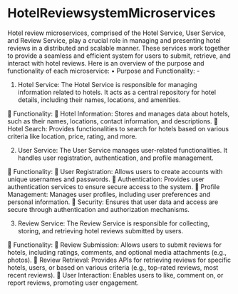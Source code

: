 # HotelReviewsystemMicroservices
Hotel review microservices, comprised of the Hotel Service, User Service, and Review Service, play a crucial role in managing and presenting hotel reviews in a distributed and scalable manner. These services work together to provide a seamless and efficient system for users to submit, retrieve, and interact with hotel reviews. Here is an overview of the purpose and functionality of each microservice:
•	Purpose and Functionality: -

1.	Hotel Service: The Hotel Service is responsible for managing information related to hotels. It acts as a central repository for hotel details, including their names, locations, and amenities.

	Functionality:
	Hotel Information: Stores and manages data about hotels, such as their names, locations, contact information, and descriptions.
	Hotel Search: Provides functionalities to search for hotels based on various criteria like location, price, rating, and more.

2.	User Service: The User Service manages user-related functionalities. It handles user registration, authentication, and profile management.

	Functionality:
	User Registration: Allows users to create accounts with unique usernames and passwords.
	Authentication: Provides user authentication services to ensure secure access to the system.
	Profile Management: Manages user profiles, including user preferences and personal information.
	Security: Ensures that user data and access are secure through authentication and authorization mechanisms.

3.	Review Service: The Review Service is responsible for collecting, storing, and retrieving hotel reviews submitted by users.

	Functionality:
	Review Submission: Allows users to submit reviews for hotels, including ratings, comments, and optional media attachments (e.g., photos).
	Review Retrieval: Provides APIs for retrieving reviews for specific hotels, users, or based on various criteria (e.g., top-rated reviews, most recent reviews).
	User Interaction: Enables users to like, comment on, or report reviews, promoting user engagement.
